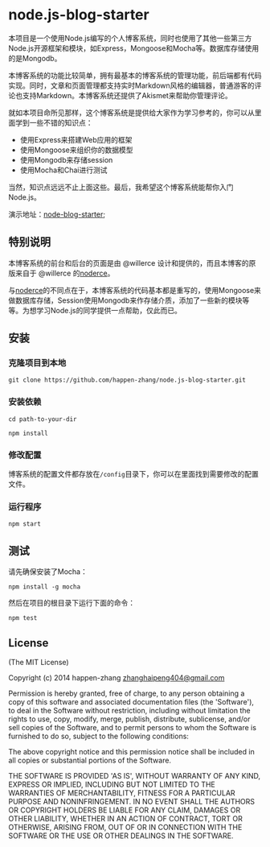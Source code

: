 # node.js-blog-starter  #

本项目是一个使用Node.js编写的个人博客系统，同时也使用了其他一些第三方Node.js开源框架和模块，如Express，Mongoose和Mocha等。数据库存储使用的是Mongodb。

本博客系统的功能比较简单，拥有最基本的博客系统的管理功能，前后端都有代码实现。同时，文章和页面管理都支持实时Markdown风格的编辑器，普通游客的评论也支持Markdown。本博客系统还提供了Akismet来帮助你管理评论。

就如本项目命所见那样，这个博客系统是提供给大家作为学习参考的，你可以从里面学到一些不错的知识点：

* 使用Express来搭建Web应用的框架
* 使用Mongoose来组织你的数据模型
* 使用Mongodb来存储session
* 使用Mocha和Chai进行测试

当然，知识点远远不止上面这些。最后，我希望这个博客系统能帮你入门Node.js。

演示地址：[node-blog-starter]();

## 特别说明 ##

本博客系统的前台和后台的页面是由 @willerce 设计和提供的，而且本博客的原版来自于 @willerce 的[noderce](https://github.com/willerce/noderce)。

与[noderce](https://github.com/willerce/noderce)的不同点在于，本博客系统的代码基本都是重写的，使用Mongoose来做数据库存储，Session使用Mongodb来作存储介质，添加了一些新的模块等等。为想学习Node.js的同学提供一点帮助，仅此而已。

## 安装 ##

### 克隆项目到本地 ###

`git clone https://github.com/happen-zhang/node.js-blog-starter.git`

### 安装依赖 ###

`cd path-to-your-dir`

`npm install`

### 修改配置 ###

博客系统的配置文件都存放在`/config`目录下，你可以在里面找到需要修改的配置文件。

### 运行程序 ###

`npm start`

## 测试 ##

请先确保安装了Mocha：

`npm install -g mocha`

然后在项目的根目录下运行下面的命令：

`npm test`

## License ##

(The MIT License)

Copyright (c) 2014 happen-zhang <zhanghaipeng404@gmail.com>

Permission is hereby granted, free of charge, to any person obtaining
a copy of this software and associated documentation files (the
'Software'), to deal in the Software without restriction, including
without limitation the rights to use, copy, modify, merge, publish,
distribute, sublicense, and/or sell copies of the Software, and to
permit persons to whom the Software is furnished to do so, subject to
the following conditions:

The above copyright notice and this permission notice shall be
included in all copies or substantial portions of the Software.

THE SOFTWARE IS PROVIDED 'AS IS', WITHOUT WARRANTY OF ANY KIND,
EXPRESS OR IMPLIED, INCLUDING BUT NOT LIMITED TO THE WARRANTIES OF
MERCHANTABILITY, FITNESS FOR A PARTICULAR PURPOSE AND NONINFRINGEMENT.
IN NO EVENT SHALL THE AUTHORS OR COPYRIGHT HOLDERS BE LIABLE FOR ANY
CLAIM, DAMAGES OR OTHER LIABILITY, WHETHER IN AN ACTION OF CONTRACT,
TORT OR OTHERWISE, ARISING FROM, OUT OF OR IN CONNECTION WITH THE
SOFTWARE OR THE USE OR OTHER DEALINGS IN THE SOFTWARE.
